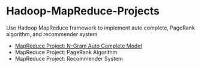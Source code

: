 # Hadoop-MapReduce-Projects
Use Hadoop MapReduce framework to implement auto complete, PageRank algorithm, and recommender system

* <a href="https://github.com/xujiachang1024/MapReduce-Auto-Complete">MapReduce Project: N-Gram Auto Complete Model</a>
* MapReduce Project: PageRank Algorithm
* MapReduce Project: Recommender System
